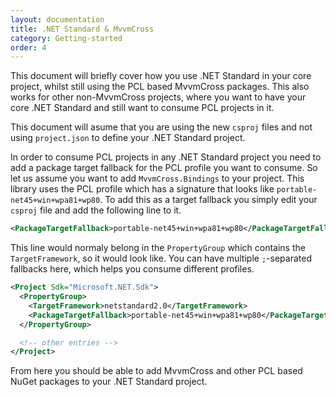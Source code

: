 ```yaml
---
layout: documentation
title: .NET Standard & MvvmCross
category: Getting-started
order: 4
---
```


This document will briefly cover how you use .NET Standard in your core project, whilst still using the PCL based MvvmCross packages. This also works for other non-MvvmCross projects, where you want to have your core .NET Standard and still want to consume PCL projects in it.

This document will asume that you are using the new `csproj` files and not using `project.json` to define your .NET Standard project.

In order to consume PCL projects in any .NET Standard project you need to add a package target fallback for the PCL profile you want to consume. So let us assume you want to add `MvvmCross.Bindings` to your project. This library uses the PCL profile which has a signature that looks like `portable-net45+win+wpa81+wp80`. To add this as a target fallback you simply edit your `csproj` file and add the following line to it.

```xml
<PackageTargetFallback>portable-net45+win+wpa81+wp80</PackageTargetFallback>
```

This line would normaly belong in the `PropertyGroup` which contains the `TargetFramework`, so it would look like. You can have multiple `;`-separated fallbacks here, which helps you consume different profiles.

```xml
<Project Sdk="Microsoft.NET.Sdk">
  <PropertyGroup>
    <TargetFramework>netstandard2.0</TargetFramework>
    <PackageTargetFallback>portable-net45+win+wpa81+wp80</PackageTargetFallback>
  </PropertyGroup>

  <!-- other entries -->
</Project>
```

From here you should be able to add MvvmCross and other PCL based NuGet packages to your .NET Standard project.